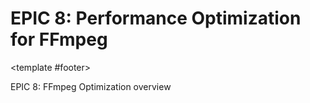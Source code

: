# EPIC 8: Performance Optimization for FFmpeg

<EpicTemplate
  :items="[
    {
      title: 'Objective',
      themeColor: 'primary',
      icon: 'i-carbon:target',
      fullWidth: true,
      pros: ['Optimize FFmpeg for all supported video streams to maximize throughput and minimize CPU usage.']
    },
    {
      title: 'Features',
      themeColor: 'info',
      icon: 'i-carbon:list',
      pros: [
        'Profile and tune FFmpeg for H.264, H.265, AV1 (with/without B-frames)',
        'Ensure decoding pipeline is efficient for 50–500 camera scenarios',
        'Integrate FFmpeg optimizations into motion detection engine',
        'Validate performance on entry-level and high-end hardware'
      ]
    },
    {
      title: 'Success Metrics',
      themeColor: 'success',
      icon: 'i-carbon:chart-bar',
      pros: [
        '≤70% CPU usage for target camera counts (entry: 50, high-end: 500)',
        '≤2 seconds latency for motion event detection and recording',
        'No dropped frames or decoding errors in supported scenarios',
        'All optimizations documented and reproducible'
      ]
    }
  ]"
/>

<template #footer>
  <div class="text-xs opacity-50">EPIC 8: FFmpeg Optimization overview</div>
</template>
